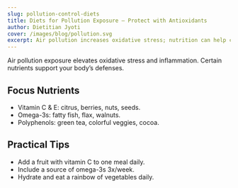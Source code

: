 ```yaml
---
slug: pollution-control-diets
title: Diets for Pollution Exposure – Protect with Antioxidants
author: Dietitian Jyoti
cover: /images/blog/pollution.svg
excerpt: Air pollution increases oxidative stress; nutrition can help counteract it.
---
```


Air pollution exposure elevates oxidative stress and inflammation. Certain nutrients support your body’s defenses.

## Focus Nutrients
- Vitamin C & E: citrus, berries, nuts, seeds.
- Omega-3s: fatty fish, flax, walnuts.
- Polyphenols: green tea, colorful veggies, cocoa.

## Practical Tips
- Add a fruit with vitamin C to one meal daily.
- Include a source of omega-3s 3x/week.
- Hydrate and eat a rainbow of vegetables daily.
